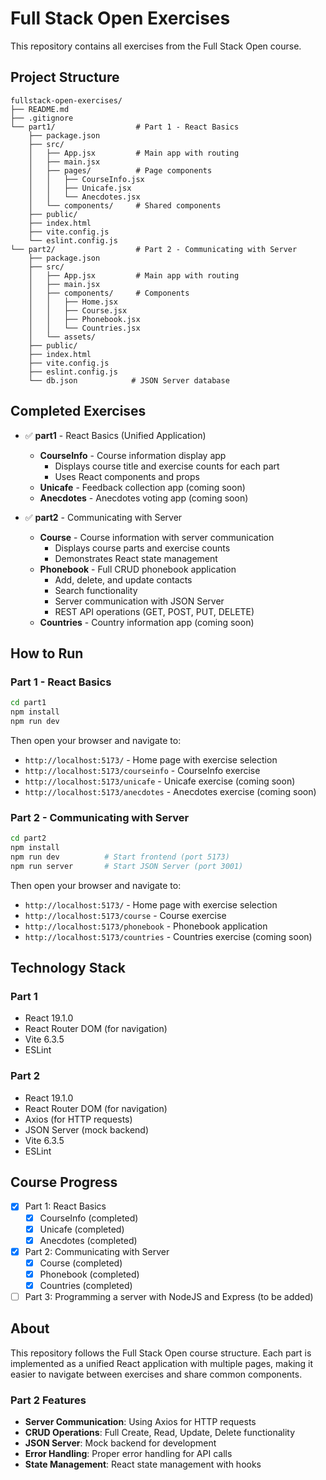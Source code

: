 # Full Stack Open Exercises

This repository contains all exercises from the Full Stack Open course.

## Project Structure

```
fullstack-open-exercises/
├── README.md
├── .gitignore
└── part1/                  # Part 1 - React Basics
    ├── package.json
    ├── src/
    │   ├── App.jsx         # Main app with routing
    │   ├── main.jsx
    │   ├── pages/          # Page components
    │   │   ├── CourseInfo.jsx
    │   │   ├── Unicafe.jsx
    │   │   └── Anecdotes.jsx
    │   └── components/     # Shared components
    ├── public/
    ├── index.html
    ├── vite.config.js
    └── eslint.config.js
└── part2/                  # Part 2 - Communicating with Server
    ├── package.json
    ├── src/
    │   ├── App.jsx         # Main app with routing
    │   ├── main.jsx
    │   ├── components/     # Components
    │   │   ├── Home.jsx
    │   │   ├── Course.jsx
    │   │   ├── Phonebook.jsx
    │   │   └── Countries.jsx
    │   └── assets/
    ├── public/
    ├── index.html
    ├── vite.config.js
    ├── eslint.config.js
    └── db.json            # JSON Server database
```

## Completed Exercises

- ✅ **part1** - React Basics (Unified Application)
  - **CourseInfo** - Course information display app
    - Displays course title and exercise counts for each part
    - Uses React components and props
  - **Unicafe** - Feedback collection app (coming soon)
  - **Anecdotes** - Anecdotes voting app (coming soon)

- ✅ **part2** - Communicating with Server
  - **Course** - Course information with server communication
    - Displays course parts and exercise counts
    - Demonstrates React state management
  - **Phonebook** - Full CRUD phonebook application
    - Add, delete, and update contacts
    - Search functionality
    - Server communication with JSON Server
    - REST API operations (GET, POST, PUT, DELETE)
  - **Countries** - Country information app (coming soon)

## How to Run

### Part 1 - React Basics
```bash
cd part1
npm install
npm run dev
```

Then open your browser and navigate to:
- `http://localhost:5173/` - Home page with exercise selection
- `http://localhost:5173/courseinfo` - CourseInfo exercise
- `http://localhost:5173/unicafe` - Unicafe exercise (coming soon)
- `http://localhost:5173/anecdotes` - Anecdotes exercise (coming soon)

### Part 2 - Communicating with Server
```bash
cd part2
npm install
npm run dev          # Start frontend (port 5173)
npm run server       # Start JSON Server (port 3001)
```

Then open your browser and navigate to:
- `http://localhost:5173/` - Home page with exercise selection
- `http://localhost:5173/course` - Course exercise
- `http://localhost:5173/phonebook` - Phonebook application
- `http://localhost:5173/countries` - Countries exercise (coming soon)

## Technology Stack

### Part 1
- React 19.1.0
- React Router DOM (for navigation)
- Vite 6.3.5
- ESLint

### Part 2
- React 19.1.0
- React Router DOM (for navigation)
- Axios (for HTTP requests)
- JSON Server (mock backend)
- Vite 6.3.5
- ESLint

## Course Progress

- [x] Part 1: React Basics
  - [x] CourseInfo (completed)
  - [x] Unicafe (completed)
  - [x] Anecdotes (completed)
- [x] Part 2: Communicating with Server
  - [x] Course (completed)
  - [x] Phonebook (completed)
  - [x] Countries (completed)
- [ ] Part 3: Programming a server with NodeJS and Express (to be added)

## About

This repository follows the Full Stack Open course structure. Each part is implemented as a unified React application with multiple pages, making it easier to navigate between exercises and share common components.

### Part 2 Features
- **Server Communication**: Using Axios for HTTP requests
- **CRUD Operations**: Full Create, Read, Update, Delete functionality
- **JSON Server**: Mock backend for development
- **Error Handling**: Proper error handling for API calls
- **State Management**: React state management with hooks